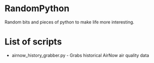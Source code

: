 RandomPython
============

Random bits and pieces of python to make life more interesting.

# List of scripts
* airnow_history_grabber.py - Grabs historical AirNow air quality data
